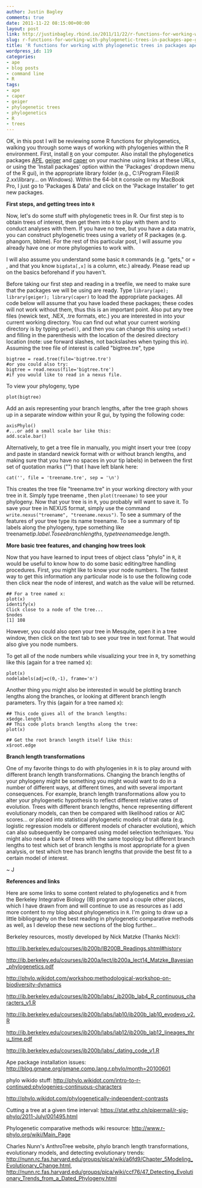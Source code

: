 ```yaml
---
author: Justin Bagley
comments: true
date: 2011-11-22 08:15:00+00:00
layout: post
link: http://justinbagley.rbind.io/2011/11/22/r-functions-for-working-with-phylogenetic-trees-in-packages-ape-geiger-and-caper-part-i/
slug: r-functions-for-working-with-phylogenetic-trees-in-packages-ape-geiger-and-caper-part-i
title: 'R functions for working with phylogenetic trees in packages ape, geiger, and caper: Part I'
wordpress_id: 119
categories:
- ape
- blog posts
- command line
- R
tags:
- ape
- caper
- geiger
- phylogenetic trees
- phylogenetics
- R
- trees
---
```


OK, in this post I will be reviewing some R functions for phylogenetics, walking you through some ways of working with phylogenies within the R environment. First, install [`R`](http://cran.r-project.org/) on your computer. Also install the phylogenetics packages [APE](http://cran.r-project.org/web/packages/ape/index.html), [geiger](http://cran.r-project.org/web/packages/geiger/index.html) and [caper](http://cran.r-project.org/web/packages/caper/index.html) on your machine using links at these URLs, or using the 'Install packages' option within the 'Packages' dropdown menu of the R gui), in the appropriate library folder (e.g., C:\Program Files\R 2.xx\library... on Windows). Within the 64-bit `R` console on my MacBook Pro, I just go to 'Packages & Data' and click on the 'Package Installer' to get new packages.  


**First steps, and getting trees into `R`**   

Now, let's do some stuff with phylogenetic trees in R. Our first step is to obtain trees of interest, then get them into `R` to play with them and to conduct analyses with them. If you have no tree, but you have a data matrix, you can construct phylogenetic trees using a variety of R packages (e.g. phangorn, bblme). For the rest of this particular post, I will assume you already have one or more phylogenies to work with.   
   
I will also assume you understand some basic `R` commands (e.g. "gets," or = , and that you know `bigdata[,x]` is a column, etc.) already. Please read up on the basics beforehand if you haven't.   
   
Before taking our first step and reading in a treefile, we need to make sure that the packages we will be using are ready. Type `library(ape); library(geiger); library(caper)` to load the appropriate packages. All code below will assume that you have loaded these packages; these codes will not work without them, thus this is an important point. Also put any tree files (newick text, .NEX, .tre formats, etc.) you are interested in into your current working directory. You can find out what your current working directory is by typing `getwd()`, and then you can change this using `setwd()` and filling in the parenthesis with the location of the desired directory location (note: use forward slashes, not backslashes when typing this in). Assuming the tree file of interest is called "bigtree.tre", type

```
bigtree = read.tree(file='bigtree.tre')
#or you could also try:
bigtree = read.nexus(file='bigtree.tre')
#if you would like to read in a nexus file.
```

To view your phylogeny, type

```
plot(bigtree)
```


Add an axis representing your branch lengths, after the tree graph shows up in a separate window within your R gui, by typing the following code:

```
axisPhylo()
#...or add a small scale bar like this:
add.scale.bar()
```


Alternatively, to get a tree file in manually, you might insert your tree (copy and paste in standard newick format with or without branch lengths, and making sure that you have no spaces in your tip labels) in between the first set of quotation marks ("") that I have left blank here:

```
cat('', file = 'treename.tre', sep = '\n')
```


This creates the tree file "treename.tre" in your working directory with your tree in it. Simply type treename , then `plot(treename)` to see your phylogeny. Now that your tree is in `R`, you probably will want to save it. To save your tree in NEXUS format, simply use the command `write.nexus("treename", "treename.nexus")`. To see a summary of the features of your tree type its name treename. To see a summary of tip labels along the phylogeny, type something like treename$tip.label. To see branch lengths, type treename$edge.length.      


**More basic tree features, and changing how trees look**   
   
Now that you have learned to input trees of object class "phylo" in `R`, it would be useful to know how to do some basic editing/tree handling procedures. First, you might like to know your node numbers. The fastest way to get this information any particular node is to use the following code then click near the node of interest, and watch as the value will be returned.

```
## For a tree named x:
plot(x)
identify(x)
Click close to a node of the tree...
$nodes
[1] 108
```


However, you could also open your tree in Mesquite, open it in a tree window, then click on the text tab to see your tree in text format. That would also give you node numbers.  

To get all of the node numbers while visualizing your tree in `R`, try something like this (again for a tree named x):

```
plot(x)
nodelabels(adj=c(0,-1), frame='n')
```

Another thing you might also be interested in would be plotting branch lengths along the branches, or looking at different branch length parameters. Try this (again for a tree named x):

```
## This code gives all of the branch lengths:
x$edge.length
## This code plots branch lengths along the tree:
plot(x)
  
## Get the root branch length itself like this:
x$root.edge
```


**Branch length transformations**  

One of my favorite things to do with phylogenies in `R` is to play around with different branch length transformations. Changing the branch lengths of your phylogeny might be something you might would want to do in a number of different ways, at different times, and with several important consequences. For example, branch length transformations allow you to alter your phylogenetic hypothesis to reflect different relative rates of evolution. Trees with different branch lengths, hence representing different evolutionary models, can then be compared with likelihood ratios or AIC scores... or placed into statistical phylogenetic models of trait data (e.g. logistic regression models or different models of character evolution), which can also subsequently be compared using model selection techniques. You might also need a bank of trees with the same topology but different branch lengths to test which set of branch lengths is most appropriate for a given analysis, or test which tree has branch lengths that provide the best fit to a certain model of interest.  

~ J


**References and links**  

Here are some links to some content related to phylogenetics and `R` from the Berkeley Integrative Biology (IB) program and a couple other places, which I have drawn from and will continue to use as resources as I add more content to my blog about phylogenetics in `R`. I'm going to draw up a little bibliography on the best reading in phylogenetic comparative methods as well, as I develop these new sections of the blog further...  

   
Berkeley resources, mostly developed by Nick Matzke (Thanks Nick!):  

http://ib.berkeley.edu/courses/ib200b/IB200B_Readings.shtml#history  

http://ib.berkeley.edu/courses/ib200a/lect/ib200a_lect14_Matzke_Bayesian_phylogenetics.pdf  

http://phylo.wikidot.com/workshop:methodological-workshop-on-biodiversity-dynamics  

http://ib.berkeley.edu/courses/ib200b/labs/_ib200b_lab4_R_continuous_characters_v1.R  

http://ib.berkeley.edu/courses/ib200b/labs/lab10/ib200b_lab10_evodevo_v2.R  

http://ib.berkeley.edu/courses/ib200b/labs/lab12/ib200b_lab12_lineages_thru_time.pdf  

http://ib.berkeley.edu/courses/ib200b/labs/_dating_code_v1.R  

Ape package installation issues: http://blog.gmane.org/gmane.comp.lang.r.phylo/month=20100601   

phylo wikido stuff: http://phylo.wikidot.com/intro-to-r-continued:phylogenies-continuous-characters  

http://phylo.wikidot.com/phylogenetically-independent-contrasts   

Cutting a tree at a given time interval: https://stat.ethz.ch/pipermail/r-sig-phylo/2011-July/001495.html  

Phylogenetic comparative methods wiki resource: http://www.r-phylo.org/wiki/Main_Page  

Charles Nunn's AnthroTree website, phylo branch length transformations, evolutionary models, and detecting evolutionary trends: http://nunn.rc.fas.harvard.edu/groups/pica/wiki/a6fd9/Chapter_5Modeling_Evolutionary_Change.html, http://nunn.rc.fas.harvard.edu/groups/pica/wiki/ccf76/47_Detecting_Evolutionary_Trends_from_a_Dated_Phylogeny.html   
